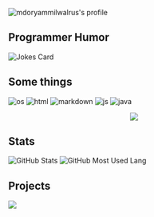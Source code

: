 ![mdoryammilwalrus's profile](https://readme-typing-svg.herokuapp.com?lines=Hello!+Welcome+to+my+profile!)

## Programmer Humor

<img src="https://readme-jokes.vercel.app/api" alt="Jokes Card" />


## Some things
![os](https://img.shields.io/badge/OS-Windows-lightblue/?logo=microsoft&style=for-the-badge)
![html](https://img.shields.io/badge/Knows-HTML-blue/?logo=html5&logoColor=warning&color=orange&style=for-the-badge)
![markdown](https://img.shields.io/badge/Knows-MarkDown-FFF?logo=markdown&style=for-the-badge)
![js](https://img.shields.io/badge/Knows-JavaScript-blue/?logo=javascript&logoColor=warning&color=yellow&style=for-the-badge)
![java](https://img.shields.io/badge/Knows-Java-blue/?logo=java&logoColor=warning&color=red&style=for-the-badge)

<p align="center">
  <img alig src="https://github-profile-trophy.vercel.app/?username=mdoryammilwalrus&no-bg=true" />
</p>

## Stats

![GitHub Stats](https://github-readme-stats.vercel.app/api?username=mdoryammilwalrus&show_icons=true&locale=en)
![GitHub Most Used Lang](https://github-readme-stats.vercel.app/api/top-langs?username=mdoryammilwalrus&show_icons=true&locale=en&langs_count=10&layout=compact)

<!--

Hi! Well, you found this litle bit of text. Now what?
-->

## Projects

<a href="https://github.com/anuraghazra/github-readme-stats" align="center">
  <img src="https://github-readme-stats.vercel.app/api/pin/?username=mdoryammilwalrus&repo=mdoryammilwalrus.github.io" />
</a>
